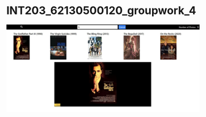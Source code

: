 # INT203_62130500120_groupwork_4
![image](https://github.com/Qwanjai/INT203_62130500120_groupwork_4/blob/main/62130500120_groupwork_4/preview.JPG)
